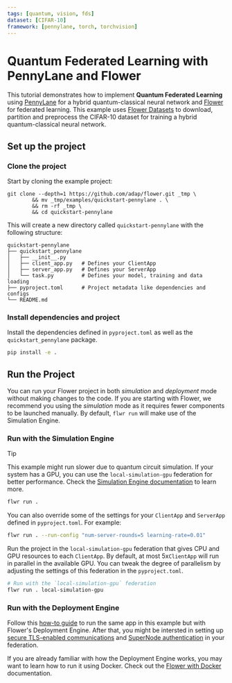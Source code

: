 ```yaml
---
tags: [quantum, vision, fds]
dataset: [CIFAR-10]
framework: [pennylane, torch, torchvision]
---
```


# Quantum Federated Learning with PennyLane and Flower

This tutorial demonstrates how to implement **Quantum Federated Learning** using [PennyLane](https://pennylane.ai/) for a hybrid quantum-classical neural network and [Flower](https://flower.ai/) for federated learning. This example uses [Flower Datasets](https://flower.ai/docs/datasets/) to download, partition and preprocess the CIFAR-10 dataset for training a hybrid quantum-classical neural network.

## Set up the project

### Clone the project

Start by cloning the example project:

```shell
git clone --depth=1 https://github.com/adap/flower.git _tmp \
        && mv _tmp/examples/quickstart-pennylane . \
        && rm -rf _tmp \
        && cd quickstart-pennylane
```

This will create a new directory called `quickstart-pennylane` with the following structure:

```shell
quickstart-pennylane
├── quickstart_pennylane
│   ├── __init__.py
│   ├── client_app.py   # Defines your ClientApp
│   ├── server_app.py   # Defines your ServerApp
│   └── task.py         # Defines your model, training and data loading
├── pyproject.toml      # Project metadata like dependencies and configs
└── README.md
```

### Install dependencies and project

Install the dependencies defined in `pyproject.toml` as well as the `quickstart_pennylane` package.

```bash
pip install -e .
```

## Run the Project

You can run your Flower project in both _simulation_ and _deployment_ mode without making changes to the code. If you are starting with Flower, we recommend you using the _simulation_ mode as it requires fewer components to be launched manually. By default, `flwr run` will make use of the Simulation Engine.

### Run with the Simulation Engine

> [!TIP]
> This example might run slower due to quantum circuit simulation. If your system has a GPU, you can use the `local-simulation-gpu` federation for better performance. Check the [Simulation Engine documentation](https://flower.ai/docs/framework/how-to-run-simulations.html) to learn more.

```bash
flwr run .
```

You can also override some of the settings for your `ClientApp` and `ServerApp` defined in `pyproject.toml`. For example:

```bash
flwr run . --run-config "num-server-rounds=5 learning-rate=0.01"
```

Run the project in the `local-simulation-gpu` federation that gives CPU and GPU resources to each `ClientApp`. By default, at most 5x`ClientApp` will run in parallel in the available GPU. You can tweak the degree of parallelism by adjusting the settings of this federation in the `pyproject.toml`.

```bash
# Run with the `local-simulation-gpu` federation
flwr run . local-simulation-gpu
```

### Run with the Deployment Engine

Follow this [how-to guide](https://flower.ai/docs/framework/how-to-run-flower-with-deployment-engine.html) to run the same app in this example but with Flower's Deployment Engine. After that, you might be intersted in setting up [secure TLS-enabled communications](https://flower.ai/docs/framework/how-to-enable-tls-connections.html) and [SuperNode authentication](https://flower.ai/docs/framework/how-to-authenticate-supernodes.html) in your federation.

If you are already familiar with how the Deployment Engine works, you may want to learn how to run it using Docker. Check out the [Flower with Docker](https://flower.ai/docs/framework/docker/index.html) documentation.

